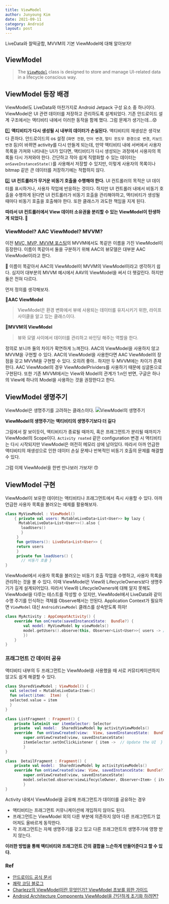 ```yaml
---
title: ViewModel
author: Junyoung Kim
date: 2021-09-11
category: Android
layout: post
---
```



LiveData와 찰떡궁합, MVVM의 기본 ViewModel에 대해 알아보자! 

## ViewModel

> The [`ViewModel`](https://developer.android.com/reference/androidx/lifecycle/ViewModel) class is designed to store and manage UI-related data in a lifecycle conscious way.

## ViewModel 등장 배경
ViewModel도 LiveData와 마찬가지로 Android Jetpack 구성 요소 중 하나이다. ViewModel은 UI 관련 데이터를 저장하고 관리하도록 설계되었다. 기존 안드로이드 설계 구조에서는 액티비티 내에서 이러한 동작을 함께 했다. 그럼 문제가 생기는데...😟

1️⃣ **액티비티가 다시 생성될 시 내부의 데이터가 손실된다.**
액티비티의 재생성은 생각보다 흔하다. 안드로이드의 os 설정 (`화면 전환`, `언어 변경`, `멀티 윈도우 환경으로 변경`, `키보드 변경` 등)이 바뀌면 activity를 다시 만들게 되는데, 만약 액티비티 내에 서버에서 사용자 목록을 가져와 나타내는 UI가 있다면, 액티비티가 다시 생성되는 과정에서 사용자의 목록들 다시 가져와야 한다. 간단하고 작아 쉽게 직렬화할 수 있는 데이터는 `onSaveInstanceState()`를 사용해서 저장할 수 있지만, 이렇게 사용자의 목록이나 bitmap 같은 큰 데이터를 저장하기에는 적합하지 않다.

2️⃣ **UI 컨트롤러가 무거운 비동기 호출을 수행해야 한다.**
UI 컨트롤러의 목적은 UI 데이터를 표시하거나, 사용자 작업에 반응하는 것이다. 하지만 UI 컨트롤러 내에서 비동기 호출을 수행하게 된다면  UI 컨트롤러가 비동기 호출을 관리해야하고, 액티비티가 생성될 때마다 비동기 호출을 호출해야 한다. 또한 클래스가 과도한 책임을 지게 된다.

**따라서 UI 컨트롤러에서 View 데이터 소유권을 분리할 수 있는 ViewModel이 탄생하게 되었다. 👼**


### ViewModel? AAC ViewModel? MVVM?
이전 [MVC, MVP, MVVM 포스팅](https://junieberry.github.io/android/2021-09-02-MVC,MVP,MVVM.html)의 MVVM에서도 똑같은 이름을 가진 ViewModel이 등장한다. 이름이 똑같아서 둘을 구분하기 위해 AAC의 뷰모델은 대부분 AAC ViewModel이라고 한다.

🤯 이름이 똑같아서 AAC의 ViewModel이 MVVM의 ViewModel이라고 생각하기 쉽다. 심지어 대부분의 MVVM 예시에서 AAV의 ViewModel을 써서 더 헷갈린다. 하지만 둘은 전혀 다르다. 

먼저 정의를 생각해보자.

**📌AAC ViewModel**

> ViewModel은 환경 변화에서 뷰에 사용되는 데이터를 유지시키기 위한, 라이프 사이클을 알고 있는 클래스이다.

**📌MVVM의 ViewModel**
> 뷰와 모델 사이에서 데이터를 관리하고 바인딩 해주는 역할을 한다.

정의로 보니까 둘의 차이가 확연하게 느껴진다. AAC의 ViewModel을 사용하지 않고 MVVM을 구현할 수 있다. AAC의 ViewModel을 사용한다면 AAC ViewModel의 장점을 갖고 MVVM을 구현할 수 있다.  오히려 좋아.. 하지만 두 MVVM에는 차이가 존재한다. AAC ViewModel의 경우 ViewModelPrividers를 사용하기 때문에 싱글톤으로 구현된다. 또한 기존 MVVM에서는 View와 Model의 관계가 1:n인 반면, 구글은 하나의 View에 하나의 Model을 사용하는 것을 권장한다고 한다.


## ViewModel 생명주기

ViewModel은 생명주기를 고려하는 클래스이다.
![ViewModel의 생명주기](https://developer.android.com/images/topic/libraries/architecture/viewmodel-lifecycle.png)

**ViewModel의 생명주기는 액티비티의 생명주기보다 더 길다**

그림에서 잘 보이듯이, 액티비티가 종료될 때까지, 혹은 프래그먼트가 분리될 때까지가 ViewModel의 Scope이다.
`Activity roated` 같은 configuration 변경 시 액티비티는 다시 시작되지만 ViewModel은 여전히 메모리 상에 남아있다. 따라서 아까 언급한 액티비티의 재생성으로 인한 데이터 손실 문제나 반복적인 비동기 호출의 문제를 해결할 수 있다.

그럼 이제 ViewModel을 한번 만나보러 가보자! 😙

## ViewModel 구현
ViewModel이 보유한 데이터는 액티비티나 프래그먼트에서 즉시 사용할 수 있다. 아까 언급한 사용자 목록을 불러오는 예제를 활용해보자.

```kotlin
class MyViewModel : ViewModel()
	{ private val users: MutableLiveData<List<User>> by lazy {
	  MutableLiveData<List<User>>().also {
	   loadUsers()
	   }
	 }
	 fun getUsers(): LiveData<List<User>> {
	 return users
	 }
	 private fun loadUsers() {
	   // 비동기 호출 }  
}
```
ViewModel에서 사용자 목록을 불러오는 비동기 호출 작업을 수행하고, 사용자 목록을 관리하는 것을 볼 수 있다.
이때 ViewModel은 View와 LifecycleOwners보다 생명주기가 길게 설계되어있다. 따라서 View와 LifecycleOwners에 대해 알지 못해도 ViewModel을 다루는 테스트를 작성할 수 있지만, ViewModel에서 LiveData와 같이 수명 주기를 인식하는 객체를 Observe해서는 안된다.
Application Context가 필요하면 `ViewModel` 대신 `AndroidViewModel` 클래스를 상속받도록 하자!

```kotlin
class MyActivity : AppCompatActivity() {
	override fun onCreate(savedInstanceState:  Bundle?) {
		val model: MyViewModel by viewModels()
		model.getUsers().observe(this, Observer<List<User>>{ users -> // update UI
		})
	}  
}

```

### 프래그먼트 간 데이터 공유

액티비티 내부의 두 프래그먼트는 ViewModel을 사용했을 때 서로 커뮤티케이션하지 않고도 쉽게 해결할 수 있다.
```kotlin
class SharedViewModel : ViewModel() {
  val selected = MutableLiveData<Item>()
  fun select(item:  Item)  {
  selected.value = item
  }  
}  
  
class ListFragment : Fragment() {
	private lateinit var itemSelector: Selector
	private  val model:  SharedViewModel by activityViewModels()
	override  fun onViewCreated(view:  View, savedInstanceState:  Bundle?)  {
		super.onViewCreated(view, savedInstanceState)
		itemSelector.setOnClickListener { item ->  // Update the UI  }
		}  
}  
  
class  DetailFragment : Fragment() {
	private val model:  SharedViewModel by activityViewModels()
	override fun onViewCreated(view: View, savedInstanceState: Bundle?) {
		super.onViewCreated(view, savedInstanceState)
		model.selected.observe(viewLifecycleOwner, Observer<Item> { item ->  // Update the UI  })
		}  
}
```

Activity 내에서 ViewModel을 공유해 프래그먼트가 데이터를 공유하는 경우

- 액티비티는 프래그먼트 커뮤니케이션에 개입하지 않아도 된다.
- 프래그먼트는 ViewModel 외의 다른 부분에 의존하지 않아 다른 프래그먼트가 없어져도 올바르게 동작한다.
- 각 프래그먼트는 자체 생명주기를 갖고 있고 다른 프래그먼트의 생명주기에 영향 받지 않는다.

**이러한 방법을 통해 액티비티와 프래그먼트 간의 결합을 느슨하게 만들어준다고 할 수 있다.**

### Ref
- [안드로이드 공식 문서](https://developer.android.com/topic/libraries/architecture/viewmodel)
- [쾌락 코딩 블로그](https://wooooooak.github.io/android/2019/05/07/aac_viewmodel/)
- [Charlezz의  ViewModel이란 무엇인가? ViewModel 초보를 위한 가이드](https://charlezz.medium.com/viewmodel%EC%9D%B4%EB%9E%80-%EB%AC%B4%EC%97%87%EC%9D%B8%EA%B0%80-viewmodel-%EC%B4%88%EB%B3%B4%EB%A5%BC-%EC%9C%84%ED%95%9C-%EA%B0%80%EC%9D%B4%EB%93%9C-e1be5dc1ac18)
- [Android Architecture Components ViewModel을 간단하게 초기화 하려면?](https://thdev.tech/androiddev/2018/08/05/Android-Architecture-Components-ViewModel-Inject/)